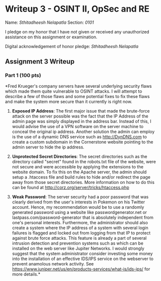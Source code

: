 Writeup 3 - OSINT II, OpSec and RE
======

Name: *Sthitadheesh Nelapatla*
Section: *0101*

I pledge on my honor that I have not given or received any unauthorized assistance on this assignment or examination.

Digital acknowledgement of honor pledge: *Sthitadheesh Nelapatla*

## Assignment 3 Writeup

### Part 1 (100 pts)
*Fred Krueger's company servers have several underlying security flaws which made them quite vulnerable to OSINT attacks. I will attempt to describe a few of those flaws and some potential fixes to fix these flaws and make the system more secure than it currently is right now.  

1. **Exposed IP Address**: The first major issue that made the brute-force attack on the server possible was the fact that the IP Address of the admin page was simply displayed in the address bar. Instead of this, I would advise the use of a VPN software on the server machine to conceal the original ip address. Another solution the admin can employ is the use of a dynamic DNS service such as http://DynDNS.com to create a custom subdomain in the Cornerstone website pointing to the admin server to hide the ip address. 

2. **Unprotected Secret Directories**: The secret directories such as the directory called "secret" found in the robots.txt file of the website, were not secure and were accessible by applying the extensions to the website domain. To fix this on the Apache server, the admin should setup a .htaccess file and build rules to hide and/or redirect the page away from those secret directories. More information on how to do this can be found at http://corz.org/server/tricks/htaccess.php 

3. **Weak Password**: The server security had a poor password that was clearly derived from the user's interests in Pokemon on his Twitter account. Hence, my recommendation would be to use a randomly generated password using a website like passwordgenerator.net or lastpass.com/password-generator that is absolutely independent from one's personal interests. Furthermore, the administrator should also create a system where the IP address of a system with several login failures is flagged and locked out from logging from that IP to protect against brute force attacks. This feature is already a part of several intrusion detection and prevention systems such as which can be installed on the web server like Jupiter Networks. I would strongly suggest that the system administrator consider investing some money into the installation of an effective IDS/IPS service on the webserver to prevent anamolous network activity. See https://www.juniper.net/us/en/products-services/what-is/ids-ips/ for more details.*
